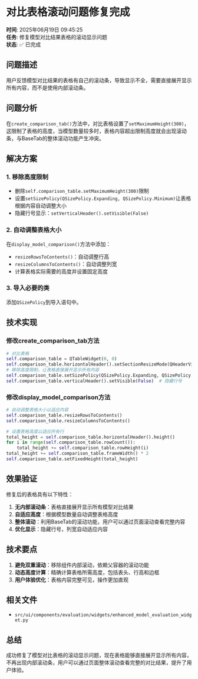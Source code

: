 # 对比表格滚动问题修复完成

**时间**: 2025年06月19日 09:45:25  
**任务**: 修复模型对比结果表格的滚动显示问题  
**状态**: ✅ 已完成  

## 问题描述

用户反馈模型对比结果的表格有自己的滚动条，导致显示不全，需要直接展开显示所有内容，而不是使用内部滚动条。

## 问题分析

在`create_comparison_tab()`方法中，对比表格设置了`setMaximumHeight(300)`，这限制了表格的高度，当模型数量较多时，表格内容超出限制高度就会出现滚动条，与BaseTab的整体滚动功能产生冲突。

## 解决方案

### 1. 移除高度限制
- 删除`self.comparison_table.setMaximumHeight(300)`限制
- 设置`setSizePolicy(QSizePolicy.Expanding, QSizePolicy.Minimum)`让表格根据内容自动调整大小
- 隐藏行号显示：`setVerticalHeader().setVisible(False)`

### 2. 自动调整表格大小
在`display_model_comparison()`方法中添加：
- `resizeRowsToContents()`：自动调整行高
- `resizeColumnsToContents()`：自动调整列宽
- 计算表格实际需要的高度并设置固定高度

### 3. 导入必要的类
添加`QSizePolicy`到导入语句中。

## 技术实现

### 修改create_comparison_tab方法
```python
# 对比表格
self.comparison_table = QTableWidget(0, 0)
self.comparison_table.horizontalHeader().setSectionResizeMode(QHeaderView.Stretch)
# 移除高度限制，让表格直接展开显示所有内容
self.comparison_table.setSizePolicy(QSizePolicy.Expanding, QSizePolicy.Minimum)
self.comparison_table.verticalHeader().setVisible(False)  # 隐藏行号
```

### 修改display_model_comparison方法
```python
# 自动调整表格大小以适应内容
self.comparison_table.resizeRowsToContents()
self.comparison_table.resizeColumnsToContents()

# 设置表格高度以适应所有行
total_height = self.comparison_table.horizontalHeader().height()
for i in range(self.comparison_table.rowCount()):
    total_height += self.comparison_table.rowHeight(i)
total_height += self.comparison_table.frameWidth() * 2
self.comparison_table.setFixedHeight(total_height)
```

## 效果验证

修复后的表格具有以下特性：
1. **无内部滚动条**：表格直接展开显示所有模型对比结果
2. **自适应高度**：根据模型数量自动调整表格高度
3. **整体滚动**：利用BaseTab的滚动功能，用户可以通过页面滚动查看完整内容
4. **优化显示**：隐藏行号，列宽自动适应内容

## 技术要点

1. **避免双重滚动**：移除组件内部滚动，依赖父容器的滚动功能
2. **动态高度计算**：精确计算表格所需高度，包括表头、行高和边框
3. **用户体验优化**：表格内容完整可见，操作更加直观

## 相关文件

- `src/ui/components/evaluation/widgets/enhanced_model_evaluation_widget.py`

## 总结

成功修复了模型对比表格的滚动显示问题，现在表格能够直接展开显示所有内容，不再出现内部滚动条，用户可以通过页面整体滚动查看完整的对比结果，提升了用户体验。 